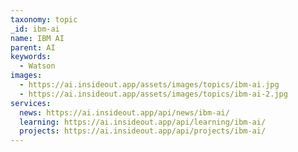 ```yaml
---
taxonomy: topic
_id: ibm-ai
name: IBM AI
parent: AI
keywords:
  - Watson
images:
  - https://ai.insideout.app/assets/images/topics/ibm-ai.jpg
  - https://ai.insideout.app/assets/images/topics/ibm-ai-2.jpg
services:
  news: https://ai.insideout.app/api/news/ibm-ai/
  learning: https://ai.insideout.app/api/learning/ibm-ai/
  projects: https://ai.insideout.app/api/projects/ibm-ai/
---
```

